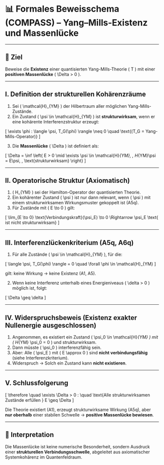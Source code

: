 # 📊 Formales Beweisschema (COMPASS) – Yang–Mills-Existenz und Massenlücke

---

## 🧹 Ziel

Beweise die **Existenz** einer quantisierten Yang-Mills-Theorie \( T \) mit einer **positiven Massenlücke** \( \Delta > 0 \).

---

## I. Definition der strukturellen Kohärenzräume

1. Sei \( \mathcal{H}_{YM} \) der Hilbertraum aller möglichen Yang-Mills-Zustände.  
2. Ein Zustand \( \psi \in \mathcal{H}_{YM} \) ist **strukturwirksam**, wenn er eine kohärente Interferenzstruktur erzeugt:

\[
\exists \phi : \langle \psi, T_G(\phi) \rangle \neq 0 \quad \text{(T_G = Yang-Mills-Operator)}
\]

3. Die **Massenlücke** \( \Delta \) ist definiert als:

\[
\Delta = \inf \left\{ E > 0 \mid \exists \psi \in \mathcal{H}_{YM}, \, H_{YM}\psi = E\psi, \, \text{strukturwirksam} \right\}
\]

---

## II. Operatorische Struktur (Axiomatisch)

1. \( H_{YM} \) sei der Hamilton-Operator der quantisierten Theorie.  
2. Ein kohärenter Zustand \( \psi \) ist nur dann relevant, wenn \( \psi \) mit einem strukturwirksamen Wirkungsmuster gekoppelt ist (A5q).  
3. Für Zustände mit \( E \to 0 \) gilt:

\[
\lim_{E \to 0} \text{Verbindungskraft}(\psi_E) \to 0 \Rightarrow \psi_E \text{ ist nicht strukturwirksam}
\]

---

## III. Interferenzlückenkriterium (A5q, A6q)

1. Für alle Zustände \( \psi \in \mathcal{H}_{YM} \), für die:

\[
\langle \psi, T_G(\phi) \rangle = 0 \quad \forall \phi \in \mathcal{H}_{YM}
\]

gilt: keine Wirkung → keine Existenz (A1, A5).

2. Wenn keine Interferenz unterhalb eines Energieniveaus \( \delta > 0 \) möglich ist, folgt:

\[
\Delta \geq \delta
\]

---

## IV. Widerspruchsbeweis (Existenz exakter Nullenergie ausgeschlossen)

1. Angenommen, es existiert ein Zustand \( \psi_0 \in \mathcal{H}_{YM} \) mit \( H_{YM} \psi_0 = 0 \) und strukturwirksam.  
2. Dann müsste \( \psi_0 \) interferenzfähig sein.  
3. Aber: Alle \( \psi_E \) mit \( E \approx 0 \) sind **nicht verbindungsfähig** (siehe Interferenzkriterium).  
4. Widerspruch → Solch ein Zustand kann **nicht existieren**.

---

## V. Schlussfolgerung

\[
\therefore \quad \exists \Delta > 0 : \quad \text{Alle strukturwirksamen Zustände erfüllen } E \geq \Delta
\]

Die Theorie existiert (A1), erzeugt strukturwirksame Wirkung (A5q), aber **nur oberhalb** einer stabilen Schwelle → **positive Massenlücke bewiesen**.

---

## 🧠 Interpretation

Die Massenlücke ist keine numerische Besonderheit, sondern Ausdruck einer **strukturellen Verbindungsschwelle**, abgeleitet aus axiomatischer Systemkohärenz im Quantenfeldraum.

